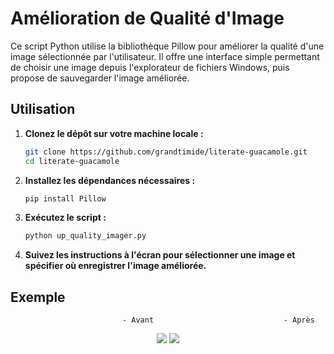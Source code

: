# Amélioration de Qualité d'Image

Ce script Python utilise la bibliothèque Pillow pour améliorer la qualité d'une image sélectionnée par l'utilisateur. Il offre une interface simple permettant de choisir une image depuis l'explorateur de fichiers Windows, puis propose de sauvegarder l'image améliorée.

## Utilisation

1. **Clonez le dépôt sur votre machine locale :**

    ```bash
    git clone https://github.com/grandtimide/literate-guacamole.git
    cd literate-guacamole
    ```

2. **Installez les dépendances nécessaires :**

    ```bash
    pip install Pillow
    ```

3. **Exécutez le script :**

    ```bash
    python up_quality_imager.py
    ```

4. **Suivez les instructions à l'écran pour sélectionner une image et spécifier où enregistrer l'image améliorée.**

## Exemple

                             - Avant                             - Après
<p align="center">
<img src="https://github.com/grandtimide/literate-guacamole/assets/76840244/03539d73-d9a2-4b14-8b13-1f0f39e75c76">
<img src="https://github.com/grandtimide/literate-guacamole/assets/76840244/05cf1ec0-f620-4b2e-943d-94a36868dc9d">
</p>
